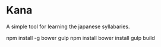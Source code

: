 Kana
====

A simple tool for learning the japanese syllabaries.


  npm install -g bower gulp
  npm install
  bower install
  gulp build